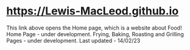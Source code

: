 # https://Lewis-MacLeod.github.io
This link above opens the Home page, which is a website about Food!
Home Page - under development.
Frying, Baking, Roasting and Grilling Pages - under development.
Last updated - 14/02/23
